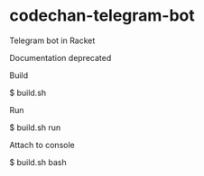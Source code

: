 # codechan-telegram-bot
Telegram bot in Racket

Documentation deprecated

Build

$ build.sh

Run

$ build.sh run

Attach to console

$ build.sh bash